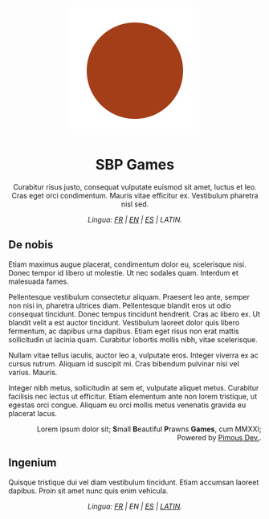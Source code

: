 <div align="center">

[<img src="../Content/Logos/SBPGames_Transparent_tempLogo.svg" alt="SBP Games temporary logo (Redirecting to our website's home page)" height="256">
](https://www.sbpgames.fr)

# SBP Games
Curabitur risus justo, consequat vulputate euismod sit amet, luctus et leo. Cras eget orci condimentum. Mauris vitae efficitur ex. Vestibulum pharetra nisl sed.
</div>

<p align="center"><i>Lingua: <a href="README.md">FR</a> | <a href="README-EN.md">EN</a> | <a href="README-ES.md">ES</a> | LATIN.</i></p>

## De nobis
Etiam maximus augue placerat, condimentum dolor eu, scelerisque nisi. Donec tempor id libero ut molestie. Ut nec sodales quam. Interdum et malesuada fames.

Pellentesque vestibulum consectetur aliquam. Praesent leo ante, semper non nisi in, pharetra ultrices diam. Pellentesque blandit eros ut odio consequat tincidunt. Donec tempus tincidunt hendrerit. Cras ac libero ex. Ut blandit velit a est auctor tincidunt. Vestibulum laoreet dolor quis libero fermentum, ac dapibus urna dapibus. Etiam eget risus non erat mattis sollicitudin ut lacinia quam. Curabitur lobortis mollis nibh, vitae scelerisque.

Nullam vitae tellus iaculis, auctor leo a, vulputate eros. Integer viverra ex ac cursus rutrum. Aliquam id suscipit mi. Cras bibendum pulvinar nisi vel varius. Mauris.

Integer nibh metus, sollicitudin at sem et, vulputate aliquet metus. Curabitur facilisis nec lectus ut efficitur. Etiam elementum ante non lorem tristique, ut egestas orci congue. Aliquam eu orci mollis metus venenatis gravida eu placerat lacus.

<div align="right">

Lorem ipsum dolor sit; **S**mall **B**eautiful **P**rawns **Games**, cum MMXXI; Powered by [Pimous Dev.](https://www.pimous.dev).
</div>

## Ingenium
Quisque tristique dui vel diam vestibulum tincidunt. Etiam accumsan laoreet dapibus. Proin sit amet nunc quis enim vehicula.

<p align="center"><i>Lingua: <a href="README.md">FR</a> | EN | <a href="README-ES.md">ES</a> | <a href="README-LATIN.md">LATIN</a>.</i></p>